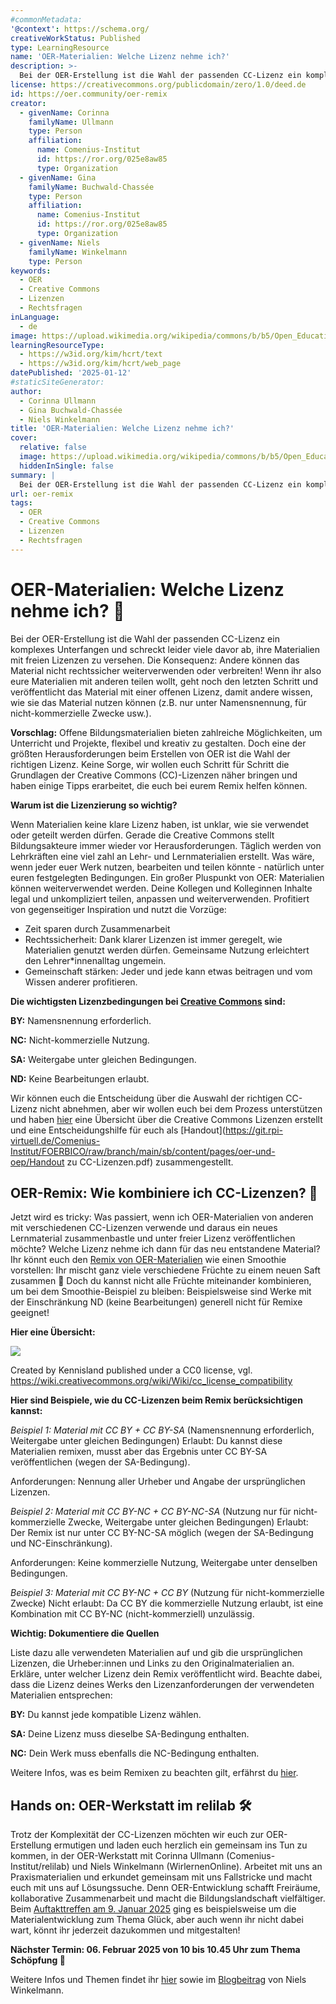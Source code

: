 ```yaml
---
#commonMetadata:
'@context': https://schema.org/
creativeWorkStatus: Published
type: LearningResource
name: 'OER-Materialien: Welche Lizenz nehme ich?'
description: >-
  Bei der OER-Erstellung ist die Wahl der passenden CC-Lizenz ein komplexes Unterfangen und schreckt leider viele davor ab, ihre Materialien mit freien Lizenzen zu versehen. In diesem Blogbeitrag wollen wir euch einen Überblick über die verschiedenen CC-Lizenzen geben und zeigen, wie ihr sie auch beim Remix von OER-Materialien einsetzen könnt.
license: https://creativecommons.org/publicdomain/zero/1.0/deed.de
id: https://oer.community/oer-remix
creator:
  - givenName: Corinna
    familyName: Ullmann
    type: Person
    affiliation:
      name: Comenius-Institut
      id: https://ror.org/025e8aw85
      type: Organization
  - givenName: Gina
    familyName: Buchwald-Chassée
    type: Person
    affiliation:
      name: Comenius-Institut
      id: https://ror.org/025e8aw85
      type: Organization
  - givenName: Niels 
    familyName: Winkelmann
    type: Person
keywords:
  - OER
  - Creative Commons
  - Lizenzen
  - Rechtsfragen
inLanguage:
  - de
image: https://upload.wikimedia.org/wikipedia/commons/b/b5/Open_Educational_Resources.png
learningResourceType:
  - https://w3id.org/kim/hcrt/text
  - https://w3id.org/kim/hcrt/web_page
datePublished: '2025-01-12'
#staticSiteGenerator:
author:
  - Corinna Ullmann
  - Gina Buchwald-Chassée
  - Niels Winkelmann
title: 'OER-Materialien: Welche Lizenz nehme ich?'
cover:
  relative: false
  image: https://upload.wikimedia.org/wikipedia/commons/b/b5/Open_Educational_Resources.png
  hiddenInSingle: false
summary: |
  Bei der OER-Erstellung ist die Wahl der passenden CC-Lizenz ein komplexes Unterfangen und schreckt leider viele davor ab, ihre Materialien mit freien Lizenzen zu versehen. In diesem Blogbeitrag wollen wir euch einen Überblick über die verschiedenen CC-Lizenzen geben und zeigen, wie ihr sie auch beim Remix von OER-Materialien einsetzen könnt.
url: oer-remix
tags:
  - OER
  - Creative Commons
  - Lizenzen
  - Rechtsfragen
---
```


# OER-Materialien: Welche Lizenz nehme ich? 🤷

Bei der OER-Erstellung ist die Wahl der passenden CC-Lizenz ein komplexes Unterfangen und schreckt leider viele davor ab, ihre Materialien mit freien Lizenzen zu versehen. Die Konsequenz: Andere können das Material nicht rechtssicher weiterverwenden oder verbreiten! Wenn ihr also eure Materialien mit anderen teilen wollt, geht noch den letzten Schritt und veröffentlicht das Material mit einer offenen Lizenz, damit andere wissen, wie sie das Material nutzen können (z.B. nur unter Namensnennung, für nicht-kommerzielle Zwecke usw.).

**Vorschlag:** Offene Bildungsmaterialien bieten zahlreiche Möglichkeiten, um Unterricht und Projekte, flexibel und kreativ zu gestalten. Doch eine der größten Herausforderungen beim Erstellen von OER ist die Wahl der richtigen Lizenz. Keine Sorge, wir wollen euch Schritt für Schritt die Grundlagen der Creative Commons (CC)-Lizenzen näher bringen und haben einige Tipps erarbeitet, die euch bei eurem Remix helfen können.

**Warum ist die Lizenzierung so wichtig?**

Wenn Materialien keine klare Lizenz haben, ist unklar, wie sie verwendet oder geteilt werden dürfen. Gerade die Creative Commons stellt Bildungsakteure immer wieder vor Herausforderungen. Täglich werden von Lehrkräften eine viel zahl an Lehr- und Lernmaterialien erstellt. Was wäre, wenn jeder euer Werk nutzen, bearbeiten und teilen könnte - natürlich unter euren festgelegten Bedingungen. 
Ein großer Pluspunkt von OER: Materialien können weiterverwendet werden.
Deine Kollegen und Kolleginnen Inhalte legal und unkompliziert teilen, anpassen und weiterverwenden. Profitiert von gegenseitiger Inspiration und nutzt die Vorzüge:
- Zeit sparen durch Zusammenarbeit
- Rechtssicherheit: Dank klarer Lizenzen ist immer geregelt, wie Materialien genutzt werden dürfen. Gemeinsame Nutzung erleichtert den Lehrer*innenalltag ungemein.
- Gemeinschaft stärken: Jeder und jede kann etwas beitragen und vom Wissen anderer profitieren.

**Die wichtigsten Lizenzbedingungen bei [Creative Commons](https://creativecommons.org/share-your-work/cclicenses/) sind:**

**BY:** Namensnennung erforderlich.

**NC:** Nicht-kommerzielle Nutzung.

**SA:** Weitergabe unter gleichen Bedingungen.

**ND:** Keine Bearbeitungen erlaubt.

Wir können euch die Entscheidung über die Auswahl der richtigen CC-Lizenz nicht abnehmen, aber wir wollen euch bei dem Prozess unterstützen und haben [hier](https://oer.community/oer-und-oep/) eine Übersicht über die Creative Commons Lizenzen erstellt und eine Entscheidungshilfe für euch als [Handout](https://git.rpi-virtuell.de/Comenius-Institut/FOERBICO/raw/branch/main/sb/content/pages/oer-und-oep/Handout zu CC-Lizenzen.pdf) zusammengestellt. 

## OER-Remix: Wie kombiniere ich CC-Lizenzen? 🔀

Jetzt wird es tricky: Was passiert, wenn ich OER-Materialien von anderen mit verschiedenen CC-Lizenzen verwende und daraus ein neues Lernmaterial zusammenbastle und unter freier Lizenz veröffentlichen möchte? Welche Lizenz nehme ich dann für das neu entstandene Material?
Ihr könnt euch den [Remix von OER-Materialien](https://certificates.creativecommons.org/cccertedu/chapter/4-4-remixing-cc-licensed-work/) wie einen Smoothie vorstellen: Ihr mischt ganz viele verschiedene Früchte zu einem neuen Saft zusammen 🍹 Doch du kannst nicht alle Früchte miteinander kombinieren, um bei dem Smoothie-Beispiel zu bleiben: Beispielsweise sind Werke mit der Einschränkung ND (keine Bearbeitungen) generell nicht für Remixe geeignet!

**Hier eine Übersicht:**

![](https://upload.wikimedia.org/wikipedia/commons/thumb/5/5b/CC_License_Compatibility_Chart.png/512px-CC_License_Compatibility_Chart.png?20140719220440)
 
Created by Kennisland published under a CC0 license, vgl. https://wiki.creativecommons.org/wiki/Wiki/cc_license_compatibility

**Hier sind Beispiele, wie du CC-Lizenzen beim Remix berücksichtigen kannst:**

*Beispiel 1: Material mit CC BY + CC BY-SA*
(Namensnennung erforderlich, Weitergabe unter gleichen Bedingungen)
Erlaubt: Du kannst diese Materialien remixen, musst aber das Ergebnis unter CC BY-SA veröffentlichen (wegen der SA-Bedingung).

Anforderungen: Nennung aller Urheber und Angabe der ursprünglichen Lizenzen.

*Beispiel 2: Material mit CC BY-NC + CC BY-NC-SA*
(Nutzung nur für nicht-kommerzielle Zwecke, Weitergabe unter gleichen Bedingungen)
Erlaubt: Der Remix ist nur unter CC BY-NC-SA möglich (wegen der SA-Bedingung und NC-Einschränkung).

Anforderungen: Keine kommerzielle Nutzung, Weitergabe unter denselben Bedingungen.

*Beispiel 3: Material mit CC BY-NC + CC BY*
(Nutzung für nicht-kommerzielle Zwecke)
Nicht erlaubt: Da CC BY die kommerzielle Nutzung erlaubt, ist eine Kombination mit CC BY-NC (nicht-kommerziell) unzulässig.

**Wichtig: Dokumentiere die Quellen**

Liste dazu alle verwendeten Materialien auf und gib die ursprünglichen Lizenzen, die Urheber:innen und Links zu den Originalmaterialien an.
Erkläre, unter welcher Lizenz dein Remix veröffentlicht wird. Beachte dabei, dass die Lizenz deines Werks den Lizenzanforderungen der verwendeten Materialien entsprechen:

**BY:** Du kannst jede kompatible Lizenz wählen.

**SA:** Deine Lizenz muss dieselbe SA-Bedingung enthalten.

**NC:** Dein Werk muss ebenfalls die NC-Bedingung enthalten.

Weitere Infos, was es beim Remixen zu beachten gilt, erfährst du [hier](https://irights.info/artikel/kombinieren-bearbeiten-remixen-oer-richtig-verwenden/28560).

## Hands on: OER-Werkstatt im relilab 🛠️

Trotz der Komplexität der CC-Lizenzen möchten wir euch zur OER-Erstellung ermutigen und laden euch herzlich ein gemeinsam ins Tun zu kommen, in der OER-Werkstatt mit Corinna Ullmann (Comenius-Institut/relilab) und Niels Winkelmann (WirlernenOnline). Arbeitet mit uns an Praxismaterialien und erkundet gemeinsam mit uns Fallstricke und macht euch mit uns auf Lösungssuche. Denn OER-Entwicklung schafft Freiräume, kollaborative Zusammenarbeit und macht die Bildungslandschaft vielfältiger. Beim [Auftakttreffen am 9. Januar 2025](https://relilab.org/oer-werkstatt-backe-dein-eigenes-lernmaterial-zum-thema-glueck/) ging es beispielsweise um die Materialentwicklung zum Thema Glück, aber auch wenn ihr nicht dabei wart, könnt ihr jederzeit dazukommen und mitgestalten!

**Nächster Termin: 06. Februar 2025 von 10 bis 10.45 Uhr zum Thema Schöpfung 📅**

Weitere Infos und Themen findet ihr [hier](https://relilab.org/oerwerkstatt/) sowie im [Blogbeitrag](https://digilog.blog/2025/01/20/remix-im-dschungel-der-lizenzen/) von Niels Winkelmann.
